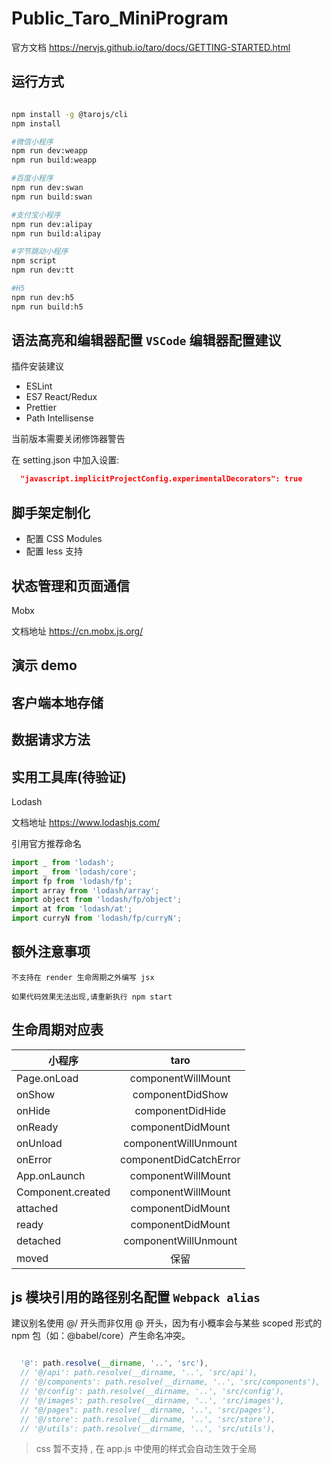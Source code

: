 <!--
 * @LastEditors: Mark
 * @Description: In User Settings Edit
 * @Author: Mark
 * @Date: 2019-04-05 22:28:55
 * @LastEditTime: 2019-04-27 13:34:04
 -->

# Public_Taro_MiniProgram

官方文档 <https://nervjs.github.io/taro/docs/GETTING-STARTED.html>

## 运行方式

```bash

npm install -g @tarojs/cli
npm install

#微信小程序
npm run dev:weapp
npm run build:weapp

#百度小程序
npm run dev:swan
npm run build:swan

#支付宝小程序
npm run dev:alipay
npm run build:alipay

#字节跳动小程序
npm script
npm run dev:tt

#H5
npm run dev:h5
npm run build:h5

```

## 语法高亮和编辑器配置 `VSCode` 编辑器配置建议

插件安装建议

- ESLint
- ES7 React/Redux
- Prettier
- Path Intellisense

当前版本需要关闭修饰器警告

在 setting.json 中加入设置:

```json
  "javascript.implicitProjectConfig.experimentalDecorators": true
```

## 脚手架定制化

- 配置 CSS Modules
- 配置 less 支持

## 状态管理和页面通信

Mobx

文档地址
<https://cn.mobx.js.org/>

## 演示 demo

## 客户端本地存储

## 数据请求方法

## 实用工具库(待验证)

Lodash

文档地址
<https://www.lodashjs.com/>

引用官方推荐命名

```js
import _ from 'lodash';
import _ from 'lodash/core';
import fp from 'lodash/fp';
import array from 'lodash/array';
import object from 'lodash/fp/object';
import at from 'lodash/at';
import curryN from 'lodash/fp/curryN';
```

## 额外注意事项

`不支持在 render 生命周期之外编写 jsx`

`如果代码效果无法出现,请重新执行 npm start`

## 生命周期对应表

| 小程序            |          taro          |
| ----------------- | :--------------------: |
| Page.onLoad       |   componentWillMount   |
| onShow            |    componentDidShow    |
| onHide            |    componentDidHide    |
| onReady           |   componentDidMount    |
| onUnload          |  componentWillUnmount  |
| onError           | componentDidCatchError |
| App.onLaunch      |   componentWillMount   |
| Component.created |   componentWillMount   |
| attached          |   componentDidMount    |
| ready             |   componentDidMount    |
| detached          |  componentWillUnmount  |
| moved             |          保留          |

## js 模块引用的路径别名配置 `Webpack alias`

建议别名使用 @/ 开头而非仅用 @ 开头，因为有小概率会与某些 scoped 形式的 npm 包（如：@babel/core）产生命名冲突。

```js

  '@': path.resolve(__dirname, '..', 'src'),
  // '@/api': path.resolve(__dirname, '..', 'src/api'),
  // '@/components': path.resolve(__dirname, '..', 'src/components'),
  // '@/config': path.resolve(__dirname, '..', 'src/config'),
  // '@/images': path.resolve(__dirname, '..', 'src/images'),
  // "@/pages": path.resolve(__dirname, '..', 'src/pages'),
  // '@/store': path.resolve(__dirname, '..', 'src/store'),
  // '@/utils': path.resolve(__dirname, '..', 'src/utils'),

```

> css 暂不支持 , 在 app.js 中使用的样式会自动生效于全局
